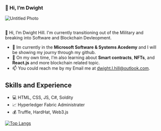 ### 👋 Hi, I’m Dwight
![Untitled Photo](https://user-images.githubusercontent.com/83855447/154810562-0b5e0f03-64da-418b-aa03-ee7eec73b82f.png)

## 
👋 Hi, I’m Dwight Hill. I'm currently transitioning out of the Military and breaking into Software and Blockchain Devleopment.
- 👀 Im currently in the **Microsoft Software & Systems Acedemy** and I will be showing my journy through my github.
- 🌱 On my own time, I'm also learning about **Smart contracts**, **NFTs**, and **React.js** and  more blockchain related topic.
- 📫 You could reach me by my Email me at dwight.l.hill@outlook.com.

## Skills and Experience
* 💻 HTML, CSS, JS, C#, Soldity
* 📈  Hyperledger Fabric Administrater
* 💰 Truffle, HardHat, Web3.js


[![Top Langs](https://github-readme-stats.vercel.app/api/top-langs/?username=dee-dev1738&layout=compact)](https://github.com/anuraghazra/github-readme-stats)

<!---
Dee-Dev1738/Dee-Dev1738 is a ✨ special ✨ repository because its `README.md` (this file) appears on your GitHub profile.
You can click the Preview link to take a look at your changes.
--->

